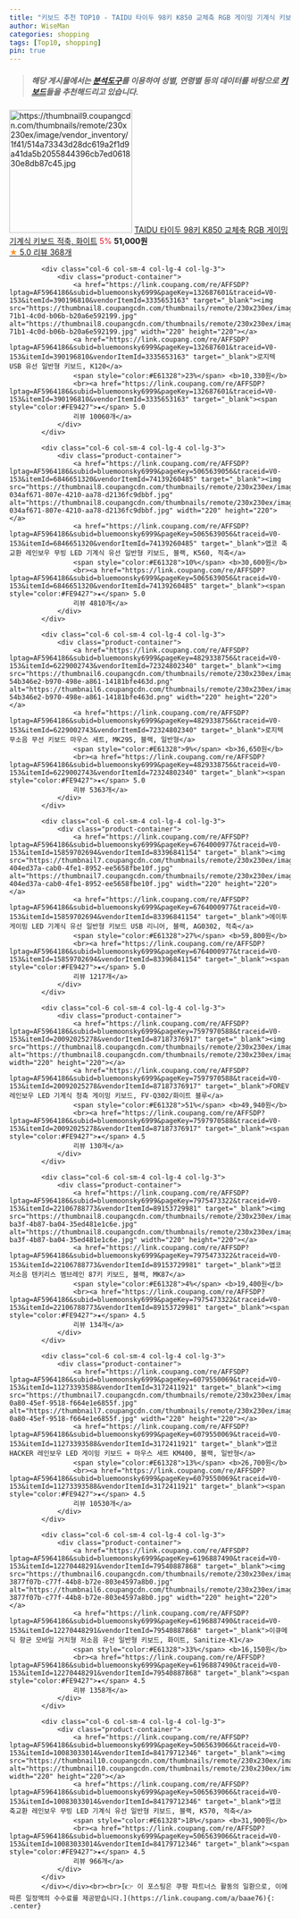 ```yaml
---
title: "키보드 추천 TOP10 - TAIDU 타이두 98키 K850 교체축 RGB 게이밍 기계식 키보드 적축, 화이트"
author: WiseMan
categories: shopping
tags: [Top10, shopping]
pin: true
---
```


> ##### 해당 게시물에서는 [**분석도구**](https://itemscout.io/)를 이용하여 **성별**, **연령별** 등의 데이터를 바탕으로 [**키보드**](https://link.coupang.com/a/baae76)들을 추천해드리고 있습니다.
<div class="container"><div class="row">
            <div class="col-6 col-sm-4 col-lg-4 col-lg-3">
                <div class="product-container">
                    <a href="https://link.coupang.com/re/AFFSDP?lptag=AF5964186&subid=bluemoonsky6999&pageKey=7475776404&traceid=V0-153&itemId=19516590952&vendorItemId=86625325402" target="_blank"><img src="https://thumbnail9.coupangcdn.com/thumbnails/remote/230x230ex/image/vendor_inventory/1f41/514a73343d28dc619a2f1d9a41da5b2055844396cb7ed061830e8db87c45.jpg" alt="https://thumbnail9.coupangcdn.com/thumbnails/remote/230x230ex/image/vendor_inventory/1f41/514a73343d28dc619a2f1d9a41da5b2055844396cb7ed061830e8db87c45.jpg" width="220" height="220"></a>
                    <a href="https://link.coupang.com/re/AFFSDP?lptag=AF5964186&subid=bluemoonsky6999&pageKey=7475776404&traceid=V0-153&itemId=19516590952&vendorItemId=86625325402" target="_blank">TAIDU 타이두 98키 K850 교체축 RGB 게이밍 기계식 키보드 적축, 화이트</a>
                    <span style="color:#E61328">5%</span> <b>51,000원</b>
                    <br><a href="https://link.coupang.com/re/AFFSDP?lptag=AF5964186&subid=bluemoonsky6999&pageKey=7475776404&traceid=V0-153&itemId=19516590952&vendorItemId=86625325402" target="_blank"><span style="color:#FE9427">★</span> 5.0
                    리뷰 368개</a>
                </div>
            </div>
            
            <div class="col-6 col-sm-4 col-lg-4 col-lg-3">
                <div class="product-container">
                    <a href="https://link.coupang.com/re/AFFSDP?lptag=AF5964186&subid=bluemoonsky6999&pageKey=132687601&traceid=V0-153&itemId=390196810&vendorItemId=3335653163" target="_blank"><img src="https://thumbnail8.coupangcdn.com/thumbnails/remote/230x230ex/image/product/image/vendoritem/2017/11/06/3335653163/bbfdce6d-71b1-4c0d-b06b-b20a6e592199.jpg" alt="https://thumbnail8.coupangcdn.com/thumbnails/remote/230x230ex/image/product/image/vendoritem/2017/11/06/3335653163/bbfdce6d-71b1-4c0d-b06b-b20a6e592199.jpg" width="220" height="220"></a>
                    <a href="https://link.coupang.com/re/AFFSDP?lptag=AF5964186&subid=bluemoonsky6999&pageKey=132687601&traceid=V0-153&itemId=390196810&vendorItemId=3335653163" target="_blank">로지텍 USB 유선 일반형 키보드, K120</a>
                    <span style="color:#E61328">23%</span> <b>10,330원</b>
                    <br><a href="https://link.coupang.com/re/AFFSDP?lptag=AF5964186&subid=bluemoonsky6999&pageKey=132687601&traceid=V0-153&itemId=390196810&vendorItemId=3335653163" target="_blank"><span style="color:#FE9427">★</span> 5.0
                    리뷰 10060개</a>
                </div>
            </div>
            
            <div class="col-6 col-sm-4 col-lg-4 col-lg-3">
                <div class="product-container">
                    <a href="https://link.coupang.com/re/AFFSDP?lptag=AF5964186&subid=bluemoonsky6999&pageKey=5065639056&traceid=V0-153&itemId=6846651320&vendorItemId=74139260485" target="_blank"><img src="https://thumbnail8.coupangcdn.com/thumbnails/remote/230x230ex/image/retail/images/1223427021514173-034af671-807e-4210-aa78-d2136fc9dbbf.jpg" alt="https://thumbnail8.coupangcdn.com/thumbnails/remote/230x230ex/image/retail/images/1223427021514173-034af671-807e-4210-aa78-d2136fc9dbbf.jpg" width="220" height="220"></a>
                    <a href="https://link.coupang.com/re/AFFSDP?lptag=AF5964186&subid=bluemoonsky6999&pageKey=5065639056&traceid=V0-153&itemId=6846651320&vendorItemId=74139260485" target="_blank">앱코 축교환 레인보우 무빙 LED 기계식 유선 일반형 키보드, 블랙, K560, 적축</a>
                    <span style="color:#E61328">10%</span> <b>30,600원</b>
                    <br><a href="https://link.coupang.com/re/AFFSDP?lptag=AF5964186&subid=bluemoonsky6999&pageKey=5065639056&traceid=V0-153&itemId=6846651320&vendorItemId=74139260485" target="_blank"><span style="color:#FE9427">★</span> 5.0
                    리뷰 4810개</a>
                </div>
            </div>
            
            <div class="col-6 col-sm-4 col-lg-4 col-lg-3">
                <div class="product-container">
                    <a href="https://link.coupang.com/re/AFFSDP?lptag=AF5964186&subid=bluemoonsky6999&pageKey=4829338756&traceid=V0-153&itemId=6229002743&vendorItemId=72324802340" target="_blank"><img src="https://thumbnail6.coupangcdn.com/thumbnails/remote/230x230ex/image/retail/images/570237501489041-54b346e2-b970-498e-a861-14181bfe463d.png" alt="https://thumbnail6.coupangcdn.com/thumbnails/remote/230x230ex/image/retail/images/570237501489041-54b346e2-b970-498e-a861-14181bfe463d.png" width="220" height="220"></a>
                    <a href="https://link.coupang.com/re/AFFSDP?lptag=AF5964186&subid=bluemoonsky6999&pageKey=4829338756&traceid=V0-153&itemId=6229002743&vendorItemId=72324802340" target="_blank">로지텍 무소음 무선 키보드 마우스 세트, MK295, 블랙, 일반형</a>
                    <span style="color:#E61328">9%</span> <b>36,650원</b>
                    <br><a href="https://link.coupang.com/re/AFFSDP?lptag=AF5964186&subid=bluemoonsky6999&pageKey=4829338756&traceid=V0-153&itemId=6229002743&vendorItemId=72324802340" target="_blank"><span style="color:#FE9427">★</span> 5.0
                    리뷰 5363개</a>
                </div>
            </div>
            
            <div class="col-6 col-sm-4 col-lg-4 col-lg-3">
                <div class="product-container">
                    <a href="https://link.coupang.com/re/AFFSDP?lptag=AF5964186&subid=bluemoonsky6999&pageKey=6764000977&traceid=V0-153&itemId=15859702694&vendorItemId=83396841154" target="_blank"><img src="https://thumbnail7.coupangcdn.com/thumbnails/remote/230x230ex/image/retail/images/2625340817701616-404ed37a-cab0-4fe1-8952-ee5658fbe10f.jpg" alt="https://thumbnail7.coupangcdn.com/thumbnails/remote/230x230ex/image/retail/images/2625340817701616-404ed37a-cab0-4fe1-8952-ee5658fbe10f.jpg" width="220" height="220"></a>
                    <a href="https://link.coupang.com/re/AFFSDP?lptag=AF5964186&subid=bluemoonsky6999&pageKey=6764000977&traceid=V0-153&itemId=15859702694&vendorItemId=83396841154" target="_blank">에이투 게이밍 LED 기계식 유선 일반형 키보드 USB 리니어, 블랙, AG0302, 적축</a>
                    <span style="color:#E61328">27%</span> <b>59,800원</b>
                    <br><a href="https://link.coupang.com/re/AFFSDP?lptag=AF5964186&subid=bluemoonsky6999&pageKey=6764000977&traceid=V0-153&itemId=15859702694&vendorItemId=83396841154" target="_blank"><span style="color:#FE9427">★</span> 5.0
                    리뷰 1217개</a>
                </div>
            </div>
            
            <div class="col-6 col-sm-4 col-lg-4 col-lg-3">
                <div class="product-container">
                    <a href="https://link.coupang.com/re/AFFSDP?lptag=AF5964186&subid=bluemoonsky6999&pageKey=7597970588&traceid=V0-153&itemId=20092025278&vendorItemId=87187376917" target="_blank"><img src="https://thumbnail8.coupangcdn.com/thumbnails/remote/230x230ex/image/vendor_inventory/0580/b9baef505050c42a2e81790e6cf2d7eb42d6cc742f9ad92167d6dab33b41.jpg" alt="https://thumbnail8.coupangcdn.com/thumbnails/remote/230x230ex/image/vendor_inventory/0580/b9baef505050c42a2e81790e6cf2d7eb42d6cc742f9ad92167d6dab33b41.jpg" width="220" height="220"></a>
                    <a href="https://link.coupang.com/re/AFFSDP?lptag=AF5964186&subid=bluemoonsky6999&pageKey=7597970588&traceid=V0-153&itemId=20092025278&vendorItemId=87187376917" target="_blank">FOREV 레인보우 LED 기계식 청축 게이밍 키보드, FV-Q302/화이트 블루</a>
                    <span style="color:#E61328">51%</span> <b>49,940원</b>
                    <br><a href="https://link.coupang.com/re/AFFSDP?lptag=AF5964186&subid=bluemoonsky6999&pageKey=7597970588&traceid=V0-153&itemId=20092025278&vendorItemId=87187376917" target="_blank"><span style="color:#FE9427">★</span> 4.5
                    리뷰 130개</a>
                </div>
            </div>
            
            <div class="col-6 col-sm-4 col-lg-4 col-lg-3">
                <div class="product-container">
                    <a href="https://link.coupang.com/re/AFFSDP?lptag=AF5964186&subid=bluemoonsky6999&pageKey=7975473322&traceid=V0-153&itemId=22106788773&vendorItemId=89153729981" target="_blank"><img src="https://thumbnail8.coupangcdn.com/thumbnails/remote/230x230ex/image/retail/images/2024/03/21/15/8/1a584058-ba3f-4b87-ba04-35ed481e1c6e.jpg" alt="https://thumbnail8.coupangcdn.com/thumbnails/remote/230x230ex/image/retail/images/2024/03/21/15/8/1a584058-ba3f-4b87-ba04-35ed481e1c6e.jpg" width="220" height="220"></a>
                    <a href="https://link.coupang.com/re/AFFSDP?lptag=AF5964186&subid=bluemoonsky6999&pageKey=7975473322&traceid=V0-153&itemId=22106788773&vendorItemId=89153729981" target="_blank">앱코 저소음 텐키리스 멤브레인 87키 키보드, 블랙, MK87</a>
                    <span style="color:#E61328">4%</span> <b>19,400원</b>
                    <br><a href="https://link.coupang.com/re/AFFSDP?lptag=AF5964186&subid=bluemoonsky6999&pageKey=7975473322&traceid=V0-153&itemId=22106788773&vendorItemId=89153729981" target="_blank"><span style="color:#FE9427">★</span> 4.5
                    리뷰 134개</a>
                </div>
            </div>
            
            <div class="col-6 col-sm-4 col-lg-4 col-lg-3">
                <div class="product-container">
                    <a href="https://link.coupang.com/re/AFFSDP?lptag=AF5964186&subid=bluemoonsky6999&pageKey=6079550069&traceid=V0-153&itemId=11273393588&vendorItemId=3172411921" target="_blank"><img src="https://thumbnail7.coupangcdn.com/thumbnails/remote/230x230ex/image/retail/images/2017/06/20/9/1/bd6fc15c-0a80-45ef-9518-f664e1e6855f.jpg" alt="https://thumbnail7.coupangcdn.com/thumbnails/remote/230x230ex/image/retail/images/2017/06/20/9/1/bd6fc15c-0a80-45ef-9518-f664e1e6855f.jpg" width="220" height="220"></a>
                    <a href="https://link.coupang.com/re/AFFSDP?lptag=AF5964186&subid=bluemoonsky6999&pageKey=6079550069&traceid=V0-153&itemId=11273393588&vendorItemId=3172411921" target="_blank">앱코 HACKER 레인보우 LED 게이밍 키보드 + 마우스 세트 KM400, 블랙, 일반형</a>
                    <span style="color:#E61328">13%</span> <b>26,700원</b>
                    <br><a href="https://link.coupang.com/re/AFFSDP?lptag=AF5964186&subid=bluemoonsky6999&pageKey=6079550069&traceid=V0-153&itemId=11273393588&vendorItemId=3172411921" target="_blank"><span style="color:#FE9427">★</span> 4.5
                    리뷰 10530개</a>
                </div>
            </div>
            
            <div class="col-6 col-sm-4 col-lg-4 col-lg-3">
                <div class="product-container">
                    <a href="https://link.coupang.com/re/AFFSDP?lptag=AF5964186&subid=bluemoonsky6999&pageKey=6196887490&traceid=V0-153&itemId=12270448291&vendorItemId=79540887868" target="_blank"><img src="https://thumbnail6.coupangcdn.com/thumbnails/remote/230x230ex/image/retail/images/9010742175484490-3877f07b-c77f-44b8-b72e-803e4597a8b0.jpg" alt="https://thumbnail6.coupangcdn.com/thumbnails/remote/230x230ex/image/retail/images/9010742175484490-3877f07b-c77f-44b8-b72e-803e4597a8b0.jpg" width="220" height="220"></a>
                    <a href="https://link.coupang.com/re/AFFSDP?lptag=AF5964186&subid=bluemoonsky6999&pageKey=6196887490&traceid=V0-153&itemId=12270448291&vendorItemId=79540887868" target="_blank">이큐메딕 항균 모바일 거치형 저소음 유선 일반형 키보드, 화이트, Sanitize-K1</a>
                    <span style="color:#E61328">33%</span> <b>16,150원</b>
                    <br><a href="https://link.coupang.com/re/AFFSDP?lptag=AF5964186&subid=bluemoonsky6999&pageKey=6196887490&traceid=V0-153&itemId=12270448291&vendorItemId=79540887868" target="_blank"><span style="color:#FE9427">★</span> 4.5
                    리뷰 1358개</a>
                </div>
            </div>
            
            <div class="col-6 col-sm-4 col-lg-4 col-lg-3">
                <div class="product-container">
                    <a href="https://link.coupang.com/re/AFFSDP?lptag=AF5964186&subid=bluemoonsky6999&pageKey=5065639066&traceid=V0-153&itemId=10083033014&vendorItemId=84179712346" target="_blank"><img src="https://thumbnail10.coupangcdn.com/thumbnails/remote/230x230ex/image/vendor_inventory/76a8/904bfbbeddabcd6a58eed1faf1e9f2df40520375bf5eb88bf03e1178c379.jpeg" alt="https://thumbnail10.coupangcdn.com/thumbnails/remote/230x230ex/image/vendor_inventory/76a8/904bfbbeddabcd6a58eed1faf1e9f2df40520375bf5eb88bf03e1178c379.jpeg" width="220" height="220"></a>
                    <a href="https://link.coupang.com/re/AFFSDP?lptag=AF5964186&subid=bluemoonsky6999&pageKey=5065639066&traceid=V0-153&itemId=10083033014&vendorItemId=84179712346" target="_blank">앱코 축교환 레인보우 무빙 LED 기계식 유선 일반형 키보드, 블랙, K570, 적축</a>
                    <span style="color:#E61328">18%</span> <b>31,900원</b>
                    <br><a href="https://link.coupang.com/re/AFFSDP?lptag=AF5964186&subid=bluemoonsky6999&pageKey=5065639066&traceid=V0-153&itemId=10083033014&vendorItemId=84179712346" target="_blank"><span style="color:#FE9427">★</span> 4.5
                    리뷰 966개</a>
                </div>
            </div>
            </div></div><br><br>[👉 이 포스팅은 쿠팡 파트너스 활동의 일환으로, 이에 따른 일정액의 수수료를 제공받습니다.](https://link.coupang.com/a/baae76){: .center}